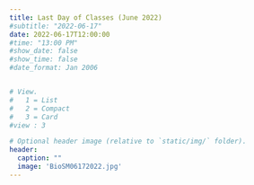 ```yaml
---
title: Last Day of Classes (June 2022)
#subtitle: "2022-06-17"
date: 2022-06-17T12:00:00
#time: "13:00 PM"
#show_date: false
#show_time: false
#date_format: Jan 2006


# View.
#   1 = List
#   2 = Compact
#   3 = Card
#view : 3

# Optional header image (relative to `static/img/` folder).
header:
  caption: ""
  image: 'BioSM06172022.jpg'
---
```




